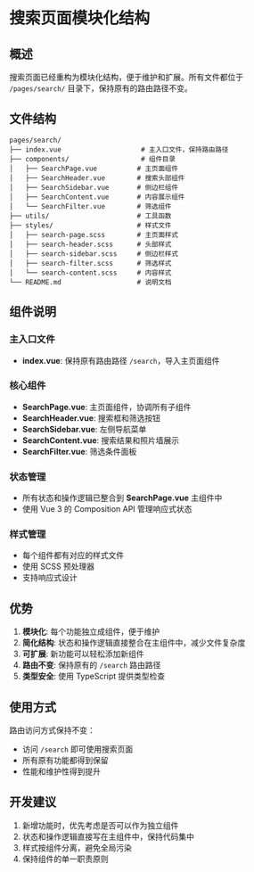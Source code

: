 # 搜索页面模块化结构

## 概述
搜索页面已经重构为模块化结构，便于维护和扩展。所有文件都位于 `/pages/search/` 目录下，保持原有的路由路径不变。

## 文件结构

```
pages/search/
├── index.vue                    # 主入口文件，保持路由路径
├── components/                  # 组件目录
│   ├── SearchPage.vue          # 主页面组件
│   ├── SearchHeader.vue        # 搜索头部组件
│   ├── SearchSidebar.vue       # 侧边栏组件
│   ├── SearchContent.vue       # 内容展示组件
│   └── SearchFilter.vue        # 筛选组件
├── utils/                      # 工具函数
├── styles/                     # 样式文件
│   ├── search-page.scss        # 主页面样式
│   ├── search-header.scss      # 头部样式
│   ├── search-sidebar.scss     # 侧边栏样式
│   ├── search-filter.scss      # 筛选样式
│   └── search-content.scss     # 内容样式
└── README.md                   # 说明文档
```

## 组件说明

### 主入口文件
- **index.vue**: 保持原有路由路径 `/search`，导入主页面组件

### 核心组件
- **SearchPage.vue**: 主页面组件，协调所有子组件
- **SearchHeader.vue**: 搜索框和筛选按钮
- **SearchSidebar.vue**: 左侧导航菜单
- **SearchContent.vue**: 搜索结果和照片墙展示
- **SearchFilter.vue**: 筛选条件面板

### 状态管理
- 所有状态和操作逻辑已整合到 **SearchPage.vue** 主组件中
- 使用 Vue 3 的 Composition API 管理响应式状态

### 样式管理
- 每个组件都有对应的样式文件
- 使用 SCSS 预处理器
- 支持响应式设计

## 优势

1. **模块化**: 每个功能独立成组件，便于维护
2. **简化结构**: 状态和操作逻辑直接整合在主组件中，减少文件复杂度
3. **可扩展**: 新功能可以轻松添加新组件
4. **路由不变**: 保持原有的 `/search` 路由路径
5. **类型安全**: 使用 TypeScript 提供类型检查

## 使用方式

路由访问方式保持不变：
- 访问 `/search` 即可使用搜索页面
- 所有原有功能都得到保留
- 性能和维护性得到提升

## 开发建议

1. 新增功能时，优先考虑是否可以作为独立组件
2. 状态和操作逻辑直接写在主组件中，保持代码集中
3. 样式按组件分离，避免全局污染
4. 保持组件的单一职责原则
